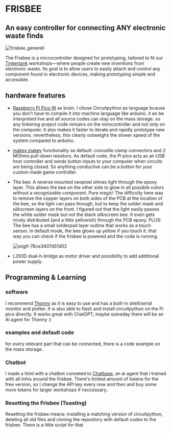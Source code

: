 # FRISBEE

## An easy controller for connecting ANY electronic waste finds
![frisbee_generell](https://github.com/user-attachments/assets/d0e34332-de62-476f-91d0-041dcf7d6351)

The Frisbee is a microcontroller designed for prototyping, tailored to fit our  [Tinkertank](https://tinkertank.de/) workshops—where people create new inventions from electronic waste. Its goal is to allow users to easily attach and control any component found in electronic devices, making prototyping simple and accessible.

## hardware features 

- [Raspberry Pi Pico W](https://www.raspberrypi.com/products/raspberry-pi-pico/) as brain. I chose Circuitpython as language bcause you don't have to compile it into machine language like arduino. it an be interpreted live and all source codes can stay on the mass storage. so any tinkering project code remains on the mirocontroller and not only on the computer. It also makes it faster to iterate and rapidly prototype new versions. nevertheless, this clearly outweighs the slower speed of the system compared to arduino.
- [makey makey](https://makeymakey.com/) functionality as default: crocodile clamp connectors and 2 MOhms pull-down resistors. As default code, the Pi pico acts as an USB host controller and sends button inputs to your computer when circuits are being closed. So anything conductive can be a button for your custom made game controller. 
- The bee: A reverse mounted neopixel shines light through the epoxy layer. This allows the bee on the other side to glow in all possible colors without a recognizable component. Pure magic! The difficulty here was to remove the copper layers on both sides of the PCB at the location of the bee, so the light can pass through, but to keep the solder mask and silkscreen layers on the front. I figured out that the light easily passes the white solder mask but not the black silkscreen bee. It even gets nicely distributed (and a little yellowish) through the PCB epoxy. PLUS: The bee has a small solderpad layer outline that works as a touch sensor. in default mode, the bee glows up yellow if you touch it. that way you can check if the frisbee is powered and the code is running.

  ![ezgif-76ce3407d51d02](https://github.com/user-attachments/assets/f89e12fe-dbe9-41bc-be68-54b9eb192d55)
- L293D dual-h-bridge as motor driver and possibility to add additional power supply. 

## Programming & Learning

### software

I recommend [Thonny](https://thonny.org/) as it is easy to use and has a built-in shell/serial monitor and plotter. It is also able to flash and install circuitpython on the Pi pico directly.
It works great with ChatGPT; maybe someday there will be an AI agent for Thonny :)

### examples and default code

for every relevant part that can be connected, there is a code example on the mass storage. 

### Chatbot

I made a html with a chatbot conneted to [Chatbase](https://www.chatbase.co/), an ai agent that i trained with all infos around the frisbee. There's limited amount of tokens for the free version, so I change the API key every now and then and buy some more tokens for larger workshops if neccessary..

### Resetting the Frisbee (Toasting)

Resetting the frisbee means: installing a matching version of circuitpython, deleting all old files and cloning the repository with default codes to the frisbee.
There is a little script for that
